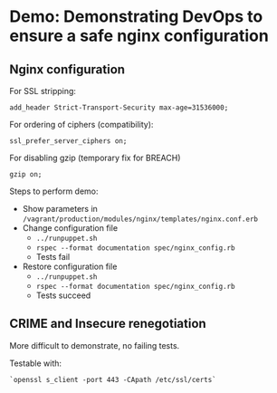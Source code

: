 Demo: Demonstrating DevOps to ensure a safe nginx configuration
=============================

Nginx configuration
--------

For SSL stripping:

`add_header Strict-Transport-Security max-age=31536000;`

For ordering of ciphers (compatibility):

`ssl_prefer_server_ciphers on;`

For disabling gzip (temporary fix for BREACH)

`gzip on;`


Steps to perform demo:

- Show parameters in `/vagrant/production/modules/nginx/templates/nginx.conf.erb`
- Change configuration file
   + `../runpuppet.sh`
   + `rspec --format documentation spec/nginx_config.rb`
   + Tests fail
- Restore configuration file
   + `../runpuppet.sh`
   + `rspec --format documentation spec/nginx_config.rb`
   + Tests succeed


CRIME and Insecure renegotiation
------

More difficult to demonstrate, no failing tests. 

Testable with:

	`openssl s_client -port 443 -CApath /etc/ssl/certs`







